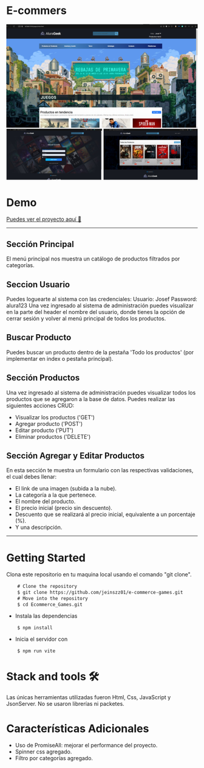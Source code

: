 # E-commers
![imagen-demo](./assets/img/demo1.png)
![imagen-demo](./assets/img/demo4.png)
# Demo
[Puedes ver el proyecto aquí 🚀](https://taupe-dodol-54fe4c.netlify.app)

---
## Sección Principal
El menú principal nos muestra un catálogo de productos filtrados por categorías.
## Seccion Usuario
Puedes loguearte al sistema con las credenciales:
Usuario: Josef
Password: alura123
Una vez ingresado al sistema de administración puedes visualizar en la parte del header el nombre del usuario, donde tienes la opción de cerrar sesión y volver al menú principal de todos los productos.
## Buscar Producto
Puedes buscar un producto dentro de la pestaña 'Todo los productos' (por implementar en index o pestaña principal).
## Sección Productos
Una vez ingresado al sistema de administración puedes visualizar todos los productos que se agregaron a la base de datos.
Puedes realizar las siguientes acciones CRUD:
- Visualizar los productos ('GET')
- Agregar producto ('POST')
- Editar producto ('PUT')
- Eliminar productos ('DELETE')
## Sección Agregar y Editar Productos
En esta sección te muestra un formulario con las respectivas validaciones, el cual debes llenar:
- El link de una imagen (subida a la nube).
- La categoría a la que pertenece.
- El nombre del producto.
- El precio inicial (precio sin descuento).
- Descuento que se realizará al precio inicial, equivalente a un porcentaje (%).
- Y una descripción.
---


# Getting Started
Clona este repositorio en tu maquina local usando el comando "git clone".
```
    # Clone the repository
    $ git clone https://github.com/jeinszz01/e-commerce-games.git
    # Move into the repository
    $ cd Ecommerce_Games.git
```

* Instala las dependencias
```
    $ npm install
```

* Inicia el servidor con
```
    $ npm run vite
```

# Stack and tools 🛠️
Las únicas herramientas utilizadas fueron Html, Css, JavaScript y JsonServer.
No se usaron librerías ni packetes.
# Características Adicionales
- Uso de PromiseAll: mejorar el performance del proyecto.
- Spinner css agregado.
- Filtro por categorías agregado.